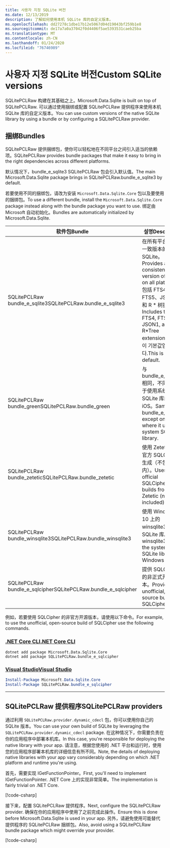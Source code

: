 ```yaml
---
title: 사용자 지정 SQLite 버전
ms.date: 12/13/2019
description: 了解如何使用本机 SQLite 库的自定义版本。
ms.openlocfilehash: dd27278c1dbe17b12e5067d04d19043bf259b1e8
ms.sourcegitcommit: de17a7a0a37042f0d4406f5ae5393531caeb25ba
ms.translationtype: MT
ms.contentlocale: zh-CN
ms.lasthandoff: 01/24/2020
ms.locfileid: "76746989"
---
```

# <a name="custom-sqlite-versions"></a><span data-ttu-id="3471a-103">사용자 지정 SQLite 버전</span><span class="sxs-lookup"><span data-stu-id="3471a-103">Custom SQLite versions</span></span>

<span data-ttu-id="3471a-104">SQLitePCLRaw 构建在其基础之上。</span><span class="sxs-lookup"><span data-stu-id="3471a-104">Microsoft.Data.Sqlite is built on top of SQLitePCLRaw.</span></span> <span data-ttu-id="3471a-105">可以通过使用捆绑或配置 SQLitePCLRaw 提供程序来使用本机 SQLite 库的自定义版本。</span><span class="sxs-lookup"><span data-stu-id="3471a-105">You can use custom versions of the native SQLite library by using a bundle or by configuring a SQLitePCLRaw provider.</span></span>

## <a name="bundles"></a><span data-ttu-id="3471a-106">捆绑</span><span class="sxs-lookup"><span data-stu-id="3471a-106">Bundles</span></span>

<span data-ttu-id="3471a-107">SQLitePCLRaw 提供捆绑包，使你可以轻松地在不同平台之间引入适当的依赖项。</span><span class="sxs-lookup"><span data-stu-id="3471a-107">SQLitePCLRaw provides bundle packages that make it easy to bring in the right dependencies across different platforms.</span></span>

<span data-ttu-id="3471a-108">默认情况下，bundle_e_sqlite3 SQLitePCLRaw 包会引入默认值。</span><span class="sxs-lookup"><span data-stu-id="3471a-108">The main Microsoft.Data.Sqlite package brings in SQLitePCLRaw.bundle_e_sqlite3 by default.</span></span>

<span data-ttu-id="3471a-109">若要使用不同的捆绑包，请改为安装 `Microsoft.Data.Sqlite.Core` 包以及要使用的捆绑包。</span><span class="sxs-lookup"><span data-stu-id="3471a-109">To use a different bundle, install the `Microsoft.Data.Sqlite.Core` package instead along with the bundle package you want to use.</span></span> <span data-ttu-id="3471a-110">绑定由 Microsoft 自动初始化。</span><span class="sxs-lookup"><span data-stu-id="3471a-110">Bundles are automatically initialized by Microsoft.Data.Sqlite.</span></span>

| <span data-ttu-id="3471a-111">软件包</span><span class="sxs-lookup"><span data-stu-id="3471a-111">Bundle</span></span> | <span data-ttu-id="3471a-112">설명</span><span class="sxs-lookup"><span data-stu-id="3471a-112">Description</span></span> |
| --- | --- |
| <span data-ttu-id="3471a-113">SQLitePCLRaw bundle_e_sqlite3</span><span class="sxs-lookup"><span data-stu-id="3471a-113">SQLitePCLRaw.bundle_e_sqlite3</span></span> | <span data-ttu-id="3471a-114">在所有平台上提供一致版本的 SQLite。</span><span class="sxs-lookup"><span data-stu-id="3471a-114">Provides a consistent version of SQLite on all platforms.</span></span> <span data-ttu-id="3471a-115">包括 FTS4、FTS5、JSON1 和 R \* 树扩展。</span><span class="sxs-lookup"><span data-stu-id="3471a-115">Includes the FTS4, FTS5, JSON1, and R\*Tree extensions.</span></span> <span data-ttu-id="3471a-116">이것이 기본값입니다.</span><span class="sxs-lookup"><span data-stu-id="3471a-116">This is the default.</span></span> |
| <span data-ttu-id="3471a-117">SQLitePCLRaw bundle_green</span><span class="sxs-lookup"><span data-stu-id="3471a-117">SQLitePCLRaw.bundle_green</span></span> | <span data-ttu-id="3471a-118">与 bundle_e_sqlite3 相同，不同之处在于使用系统 SQLite 库的 iOS。</span><span class="sxs-lookup"><span data-stu-id="3471a-118">Same as bundle_e_sqlite3, except on iOS where it uses the system SQLite library.</span></span> |
| <span data-ttu-id="3471a-119">SQLitePCLRaw bundle_zetetic</span><span class="sxs-lookup"><span data-stu-id="3471a-119">SQLitePCLRaw.bundle_zetetic</span></span> | <span data-ttu-id="3471a-120">使用 Zetetic 中的官方 SQLCipher 生成（不包括在内）。</span><span class="sxs-lookup"><span data-stu-id="3471a-120">Uses the official SQLCipher builds from Zetetic (not included).</span></span> |
| <span data-ttu-id="3471a-121">SQLitePCLRaw bundle_winsqlite3</span><span class="sxs-lookup"><span data-stu-id="3471a-121">SQLitePCLRaw.bundle_winsqlite3</span></span> | <span data-ttu-id="3471a-122">使用 Windows 10 上的 winsqlite3 系统 SQLite 库。</span><span class="sxs-lookup"><span data-stu-id="3471a-122">Uses winsqlite3.dll, the system SQLite library on Windows 10.</span></span> |
| <span data-ttu-id="3471a-123">SQLitePCLRaw bundle_e_sqlcipher</span><span class="sxs-lookup"><span data-stu-id="3471a-123">SQLitePCLRaw.bundle_e_sqlcipher</span></span> | <span data-ttu-id="3471a-124">提供 SQLCipher 的非正式开源版本。</span><span class="sxs-lookup"><span data-stu-id="3471a-124">Provides an unofficial, open-source build of SQLCipher.</span></span> |

<span data-ttu-id="3471a-125">例如，若要使用 SQLCipher 的非官方开源版本，请使用以下命令。</span><span class="sxs-lookup"><span data-stu-id="3471a-125">For example, to use the unofficial, open-source build of SQLCipher use the following commands.</span></span>

### <a name="net-core-clitabnetcore-cli"></a>[<span data-ttu-id="3471a-126">.NET Core CLI</span><span class="sxs-lookup"><span data-stu-id="3471a-126">.NET Core CLI</span></span>](#tab/netcore-cli)

```dotnetcli
dotnet add package Microsoft.Data.Sqlite.Core
dotnet add package SQLitePCLRaw.bundle_e_sqlcipher
```

### <a name="visual-studiotabvisual-studio"></a>[<span data-ttu-id="3471a-127">Visual Studio</span><span class="sxs-lookup"><span data-stu-id="3471a-127">Visual Studio</span></span>](#tab/visual-studio)

``` PowerShell
Install-Package Microsoft.Data.Sqlite.Core
Install-Package SQLitePCLRaw.bundle_e_sqlcipher
```

---

## <a name="sqlitepclraw-providers"></a><span data-ttu-id="3471a-128">SQLitePCLRaw 提供程序</span><span class="sxs-lookup"><span data-stu-id="3471a-128">SQLitePCLRaw providers</span></span>

<span data-ttu-id="3471a-129">通过利用 `SQLitePCLRaw.provider.dynamic_cdecl` 包，你可以使用你自己的 SQLite 版本。</span><span class="sxs-lookup"><span data-stu-id="3471a-129">You can use your own build of SQLite by leveraging the `SQLitePCLRaw.provider.dynamic_cdecl` package.</span></span> <span data-ttu-id="3471a-130">在这种情况下，你需要负责在你的应用程序中部署本机库。</span><span class="sxs-lookup"><span data-stu-id="3471a-130">In this case, you're responsible for deploying the native library with your app.</span></span> <span data-ttu-id="3471a-131">请注意，根据您使用的 .NET 平台和运行时，使用您的应用程序部署本机库的详细信息有所不同。</span><span class="sxs-lookup"><span data-stu-id="3471a-131">Note, the details of deploying native libraries with your app vary considerably depending on which .NET platform and runtime you're using.</span></span>

<span data-ttu-id="3471a-132">首先，需要实现 IGetFunctionPointer。</span><span class="sxs-lookup"><span data-stu-id="3471a-132">First, you'll need to implement IGetFunctionPointer.</span></span> <span data-ttu-id="3471a-133">.NET Core 上的实现非常简单。</span><span class="sxs-lookup"><span data-stu-id="3471a-133">The implementation is fairly trivial on .NET Core.</span></span>

[!code-csharp[](../../../../samples/snippets/standard/data/sqlite/SystemLibrarySample/Program.cs?name=snippet_NativeLibraryAdapter)]

<span data-ttu-id="3471a-134">接下来，配置 SQLitePCLRaw 提供程序。</span><span class="sxs-lookup"><span data-stu-id="3471a-134">Next, configure the SQLitePCLRaw provider.</span></span> <span data-ttu-id="3471a-135">确保在你的应用程序中使用了之前完成此操作。</span><span class="sxs-lookup"><span data-stu-id="3471a-135">Ensure this is done before Microsoft.Data.Sqlite is used in your app.</span></span> <span data-ttu-id="3471a-136">另外，请避免使用可能替代提供程序的 SQLitePCLRaw 捆绑包。</span><span class="sxs-lookup"><span data-stu-id="3471a-136">Also, avoid using a SQLitePCLRaw bundle package which might override your provider.</span></span>

[!code-csharp[](../../../../samples/snippets/standard/data/sqlite/SystemLibrarySample/Program.cs?name=snippet_SetProvider)]
